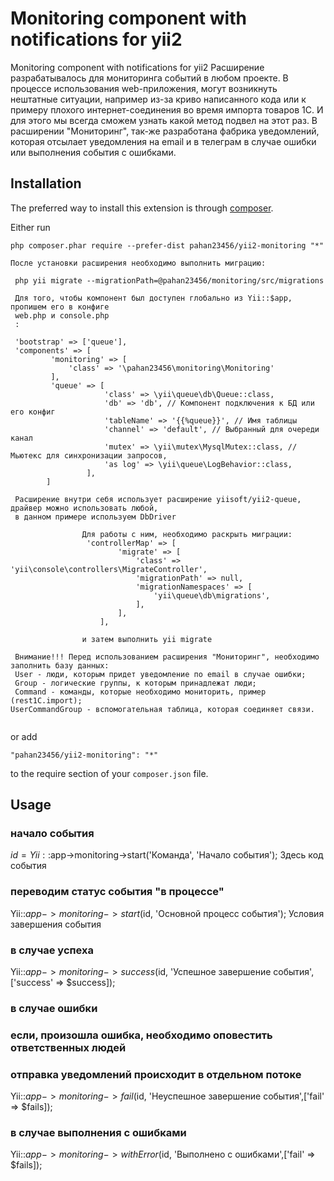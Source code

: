 Monitoring component with notifications for yii2
=============================
Monitoring component with notifications for yii2
Расширение разрабатывалось для мониторинга событий в любом проекте.
В процессе использования web-приложения, могут возникнуть нештатные ситуации, например из-за
криво написанного кода или к примеру плохого интернет-соединения во время импорта товаров 1С.
И для этого мы всегда сможем узнать какой метод подвел на этот раз. В расширении "Мониторинг",
 так-же разработана фабрика уведомлений, которая отсылает уведомления на email и в телеграм в случае ошибки
 или выполнения события с ошибками.

Installation
------------

The preferred way to install this extension is through [composer](http://getcomposer.org/download/).

Either run

```
php composer.phar require --prefer-dist pahan23456/yii2-monitoring "*"

После установки расширения необходимо выполнить миграцию:

 php yii migrate --migrationPath=@pahan23456/monitoring/src/migrations
 
 Для того, чтобы компонент был доступен глобально из Yii::$app, пропишем его в конфиге
 web.php и console.php
 :
 
 'bootstrap' => ['queue'],
 'components' => [
         'monitoring' => [
             'class' => '\pahan23456\monitoring\Monitoring'
         ],
         'queue' => [
                     'class' => \yii\queue\db\Queue::class,
                     'db' => 'db', // Компонент подключения к БД или его конфиг
                     'tableName' => '{{%queue}}', // Имя таблицы
                     'channel' => 'default', // Выбранный для очереди канал
                     'mutex' => \yii\mutex\MysqlMutex::class, // Мьютекс для синхронизации запросов,
                     'as log' => \yii\queue\LogBehavior::class,
                 ],
        ]
         
 Расширение внутри себя использует расширение yiisoft/yii2-queue, драйвер можно использовать любой, 
 в данном примере используем DbDriver
 
                Для работы с ним, необходимо раскрыть миграции:
                 'controllerMap' => [
                        'migrate' => [
                            'class' => 'yii\console\controllers\MigrateController',
                            'migrationPath' => null,
                            'migrationNamespaces' => [
                                'yii\queue\db\migrations',
                            ],
                        ],
                    ],
                    
                и затем выполнить yii migrate
                
 Внимание!!! Перед использованием расширения "Мониторинг", необходимо заполнить базу данных:
 User - люди, которым придет уведомление по email в случае ошибки;
 Group - логические группы, к которым принадлежат люди;
 Command - команды, которые необходимо мониторить, пример (rest1C.import);
UserCommandGroup - вспомогательная таблица, которая соединяет связи.
            
```

or add

```
"pahan23456/yii2-monitoring": "*"
```

to the require section of your `composer.json` file.

Usage
-----
### начало события 
$id = Yii::$app->monitoring->start('Команда', 'Начало события');
 Здесь код события 
### переводим статус события "в процессе" 
Yii::$app->monitoring->start($id, 'Основной процесс события');
 Условия завершения события
### в случае успеха
Yii::$app->monitoring->success($id, 'Успешное завершение события',['success' => $success]);
### в случае ошибки 
### если, произошла ошибка, необходимо оповестить ответственных людей
### отправка уведомлений происходит в отдельном потоке
Yii::$app->monitoring->fail($id, 'Неуспешное завершение события',['fail' => $fails]);
### в случае выполнения с ошибками
Yii::$app->monitoring->withError($id, 'Выполнено с ошибками',['fail' => $fails]);